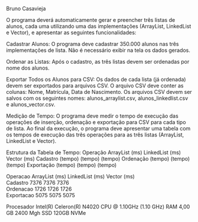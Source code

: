 Bruno Casavieja 

O programa deverá automaticamente gerar e preencher três listas de alunos, cada uma utilizando uma das implementações (ArrayList, LinkedList e Vector), e apresentar as seguintes funcionalidades:

Cadastrar Alunos:
O programa deve cadastrar 350.000 alunos nas três implementações de lista. Não é necessário exibir na tela os dados gerados.

Ordenar as Listas:
Após o cadastro, as três listas devem ser ordenadas por nome dos alunos.

Exportar Todos os Alunos para CSV:
Os dados de cada lista (já ordenada) devem ser exportados para arquivos CSV.
O arquivo CSV deve conter as colunas: Nome, Matrícula, Data de Nascimento.
Os arquivos CSV devem ser salvos com os seguintes nomes: alunos_arraylist.csv, alunos_linkedlist.csv e alunos_vector.csv.

Medição de Tempo:
O programa deve medir o tempo de execução das operações de inserção, ordenação e exportação para CSV para cada tipo de lista.
Ao final da execução, o programa deve apresentar uma tabela com os tempos de execução das três operações para as três listas (ArrayList, LinkedList e Vector).

Estrutura da Tabela de Tempo:
Operação	ArrayList (ms)	LinkedList (ms)	Vector (ms)
Cadastro	(tempo)	(tempo)	(tempo)
Ordenação	(tempo)	(tempo)	(tempo)
Exportação	(tempo)	(tempo)	(tempo)


Operacao        ArrayList (ms)  LinkedList (ms) Vector (ms)    
Cadastro        7376            7376            7376           
Ordenacao       1726            1726            1726           
Exportacao      5075            5075            5075   


Procesador   Intel(R) Celeron(R) N4020 CPU @ 1.10GHz (1.10 GHz)
RAM     4,00 GB  2400 Mgh
SSD 120GB NVMe 
 
